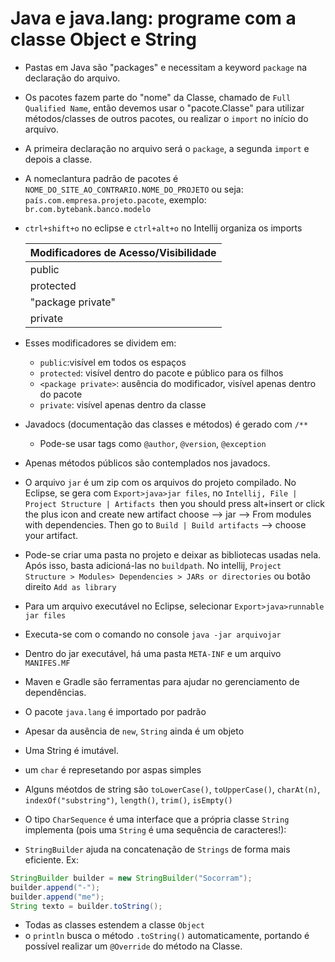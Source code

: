 # Java e java.lang: programe com a classe Object e String
- Pastas em Java são "packages" e necessitam a keyword `package` na declaração do arquivo.
- Os pacotes fazem parte do "nome" da Classe, chamado de `Full Qualified Name`, então devemos usar o "pacote.Classe" para utilizar métodos/classes de outros pacotes, ou realizar o `import` no início do arquivo.
- A primeira declaração no arquivo será o `package`, a segunda `import` e depois a classe.
- A nomeclantura padrão de pacotes é `NOME_DO_SITE_AO_CONTRARIO.NOME_DO_PROJETO` ou seja: `país.com.empresa.projeto.pacote`, exemplo: `br.com.bytebank.banco.modelo`
- `ctrl+shift+o` no eclipse e `ctrl+alt+o` no Intellij organiza os imports


    | Modificadores de Acesso/Visibilidade |
    |--------------------------------------|
    | public                               |
    | protected                            |
    | "package private"                    |
    | private                              |
- Esses modificadores se dividem em: 
  - `public`:visível em todos os espaços
  - `protected`: visível dentro do pacote e público para os filhos
  - `<package private>`: ausência do modificador, visível apenas dentro do pacote
  - `private`: visível apenas dentro da classe
- Javadocs (documentação das classes e métodos) é gerado com `/**`
  - Pode-se usar tags como `@author`, `@version`, `@exception`
- Apenas métodos públicos são contemplados nos javadocs.
- O arquivo `jar` é um zip com os arquivos do projeto compilado. No Eclipse, se gera com `Export>java>jar files`, no `Intellij, File | Project Structure | Artifacts `then you should press alt+insert or click the plus icon and create new artifact choose --> jar --> From modules with dependencies. Then go to `Build | Build artifacts` --> choose your artifact.
- Pode-se criar uma pasta no projeto e deixar as bibliotecas usadas nela. Após isso, basta adicioná-las no `buildpath`. No intellij, `Project Structure > Modules> Dependencies > JARs or directories` ou botão direito `Add as library`
- Para um arquivo executável no Eclipse, selecionar `Export>java>runnable jar files`
- Executa-se com o comando no console `java -jar arquivojar`
- Dentro do jar executável, há uma pasta `META-INF` e um arquivo `MANIFES.MF`
- Maven e Gradle são ferramentas para ajudar no gerenciamento de dependências.
- O pacote `java.lang` é importado por padrão
- Apesar da ausência de `new`, `String` ainda é um objeto
- Uma String é imutável.
- um `char` é represetando por aspas simples
- Alguns méotdos de string são `toLowerCase()`, `toUpperCase()`, `charAt(n)`, `indexOf("substring")`, `length()`, `trim()`, `isEmpty()`
- O tipo `CharSequence` é uma interface que a própria classe `String `implementa (pois uma `String` é uma sequência de caracteres!):
- `StringBuilder` ajuda na concatenação de `Strings` de forma mais eficiente. Ex: 
```java
StringBuilder builder = new StringBuilder("Socorram");
builder.append("-");
builder.append("me");
String texto = builder.toString();
```
- Todas as classes estendem a classe `Object`
- o `println` busca o método `.toString()` automaticamente, portando é possível realizar um `@Override` do método na Classe.